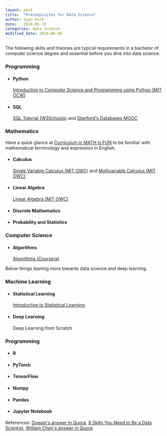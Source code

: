 ```yaml
---
layout: post
title:  "Prerequisites for Data Science"
author: Syen Park
date:   2018-05-15
categories: data_science
modified_date: 2018-06-08
---
```


The following skills and theories are typical requirements in a bachelor of computer science degree and essential before you dive into data science.

### Programming
- #### Python
    [Introduction to Computer Science and Programming using Python (MIT OCW)](https://www.edx.org/course/introduction-computer-science-mitx-6-00-1x-11?utm_source=OCW&utm_medium=CHP&utm_campaign=OCW)
    
- #### SQL
    [SQL Tutorial (W3Schools)](https://www.w3schools.com/sql/) and [Stanford's Databases MOOC](https://cs.stanford.edu/people/widom/DB-mooc.html)

### Mathematics
Have a quick glance at [Curriculum in MATH is FUN](https://www.mathsisfun.com/links/index-curriculum.html) to be familiar with mathematical terminology and expression in English.

- #### Calculus
    [Single Variable Calculus (MIT OWC)](https://ocw.mit.edu/courses/mathematics/18-01sc-single-variable-calculus-fall-2010/) and [Multivariable Calculus (MIT OWC)](https://ocw.mit.edu/courses/mathematics/18-02sc-multivariable-calculus-fall-2010/)

- #### Linear Algebra
    [Linear Algebra (MIT OWC)](https://ocw.mit.edu/courses/mathematics/18-06sc-linear-algebra-fall-2011/)
- #### Discrete Mathematics
- #### Probability and Statistics

### Computer Science
- #### Algorithms
    [Algorithms (Coursera)](https://www.coursera.org/specializations/algorithms)

Below things leaning more towards data science and deep learning.
    
### Machine Learning
- #### Statistical Learning
    [Introduction to Statistical Learning](http://www-bcf.usc.edu/~gareth/ISL/index.html)
- #### Deep Learning
    Deep Learning from Scratch

### Programming
- #### R
- #### PyTorch
- #### TensorFlow
- #### Numpy
- #### Pandas
- #### Jupyter Notebook

References:
[Dugam's answer in Quora](https://www.quora.com/What-are-the-skills-required-for-big-data-jobs-such-as-a-data-analyst-data-engineer-or-data-developer/answer/Akash-Dugam), [8 Skills You Need to Be a Data Scientist](https://blog.udacity.com/2014/11/data-science-job-skills.html), [William Chen's answer in Quora](https://www.quora.com/How-can-I-become-a-data-scientist-1/answers/4451343?share=e33a5067&srid=pQKQw)
